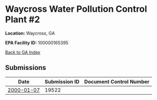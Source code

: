 # Waycross Water Pollution Control Plant #2

**Location:** Waycross, GA

**EPA Facility ID:** 100000165395

[Back to GA Index](../../index.md)

## Submissions

| Date | Submission ID | Document Control Number |
|------|--------------|-------------------------|
| [2000-01-07](submissions/19522.md) | 19522 |  |
